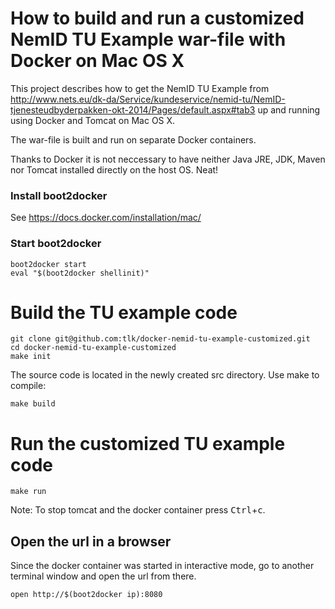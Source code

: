 
# How to build and run a customized NemID TU Example war-file with Docker on Mac OS X
This project describes how to get the NemID TU Example from
http://www.nets.eu/dk-da/Service/kundeservice/nemid-tu/NemID-tjenesteudbyderpakken-okt-2014/Pages/default.aspx#tab3
up and running using Docker and Tomcat on Mac OS X.

The war-file is built and run on separate Docker containers.

Thanks to Docker it is not neccessary to have neither Java JRE, JDK, Maven nor
Tomcat installed directly on the host OS. Neat!



### Install boot2docker
See https://docs.docker.com/installation/mac/

### Start boot2docker
```
boot2docker start
eval "$(boot2docker shellinit)"
```


# Build the TU example code

```
git clone git@github.com:tlk/docker-nemid-tu-example-customized.git
cd docker-nemid-tu-example-customized
make init
```

The source code is located in the newly created src directory. Use make to compile:
```
make build
```


# Run the customized TU example code

```
make run
```
Note: To stop tomcat and the docker container press <kbd>Ctrl</kbd>+<kbd>c</kbd>.

## Open the url in a browser
Since the docker container was started in interactive mode, go to another terminal window
and open the url from there.
```
open http://$(boot2docker ip):8080
```


